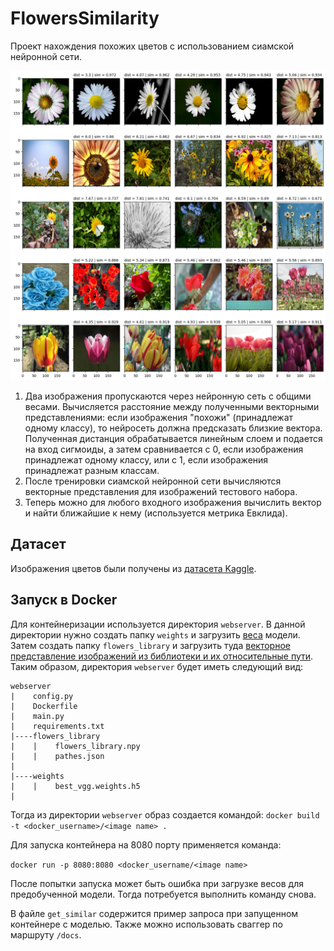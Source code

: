 
# FlowersSimilarity
Проект нахождения похожих цветов с использованием сиамской нейронной сети.

![Пример](https://github.com/vasiliy2002/FlowersSimilarity/blob/main/imgs/out_example.png?raw=true)

1. Два изображения пропускаются через нейронную сеть с общими весами. Вычисляется расстояние между полученными векторными представлениями: если изображения "похожи" (принадлежат одному классу), то нейросеть должна предсказать близкие вектора. Полученная дистанция обрабатывается линейным слоем и подается на вход сигмоиды, а затем сравнивается с 0, если изображения принадлежат одному классу, или с 1, если изображения принадлежат разным классам.
2. После тренировки сиамской нейронной сети вычисляются  векторные представления для изображений тестового набора.
3. Теперь можно для любого входного изображения вычислить вектор и найти ближайшие к нему (используется метрика Евклида).

## Датасет
Изображения цветов были получены из [датасета Kaggle](https://www.kaggle.com/datasets/alxmamaev/flowers-recognition/data).

## Запуск в Docker
Для контейнеризации используется директория `webserver`.  В данной директории нужно создать папку `weights` и загрузить [веса](https://drive.google.com/drive/folders/1BepCTeY5jFhhEEsuiC6avw7lUmT4eUli?usp=sharing)  модели. Затем создать папку `flowers_library` и загрузить туда [векторное представление изображений из библиотеки и их относительные пути](https://drive.google.com/drive/folders/1MR67f7W-SUgWwZNF29iQEAwTr5WFcV-7?usp=sharing). Таким образом, директория `webserver` будет иметь следующий вид:
```
webserver
|    config.py
|    Dockerfile
|    main.py
|    requirements.txt
|----flowers_library
|    |    flowers_library.npy
|    |    pathes.json
|    
|----weights
|    |    best_vgg.weights.h5
|
```

Тогда из директории `webserver` образ создается командой:
`docker build -t <docker_username>/<image name> .`

Для запуска контейнера на 8080 порту применяется команда:

`docker run -p 8080:8080 <docker_username/<image name>`

После попытки запуска может быть ошибка при загрузке весов для предобученной модели. Тогда потребуется выполнить команду снова.

В файле `get_similar` содержится пример запроса при запущенном контейнере с моделью. Также можно использовать сваггер по маршруту `/docs`.
